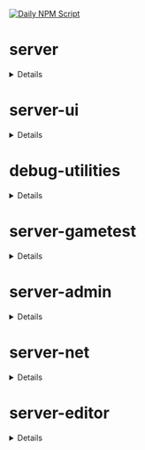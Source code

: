 [![Daily NPM Script](https://github.com/WavePlayz/minecraft-npms-auto/actions/workflows/fetch.yml/badge.svg)](https://github.com/WavePlayz/minecraft-npms-auto/actions/workflows/fetch.yml)
# server
<details>

stable
```
2.1.0
```

beta
```
2.2.0-beta.1.21.102-stable
```

preview
```
2.3.0-rc.1.21.120-preview.20
```

preview beta
```
2.4.0-beta.1.21.120-preview.20
```
</details>

# server-ui
<details>

stable
```
2.0.0
```

beta
```
2.1.0-beta.1.21.102-stable
```

preview
```
2.0.0-rc.1.21.100-preview.20
```

preview beta
```
2.1.0-beta.1.21.120-preview.20
```
</details>

# debug-utilities
<details>

stable
```
null
```

beta
```
1.0.0-beta.1.21.102-stable
```

preview
```
null
```

preview beta
```
1.0.0-beta.1.21.120-preview.20
```
</details>

# server-gametest
<details>

stable
```
0.1.0
```

beta
```
1.0.0-beta.1.21.102-stable
```

preview
```
0.1.0-rc.1.21.40-preview.20
```

preview beta
```
1.0.0-beta.1.21.120-preview.20
```
</details>

# server-admin
<details>

stable
```
1.0.0-beta.release.1.19.50
```

beta
```
1.0.0-beta.1.21.102-stable
```

preview
```
null
```

preview beta
```
1.0.0-beta.1.21.120-preview.20
```
</details>

# server-net
<details>

stable
```
1.0.0-beta.release.1.19.50
```

beta
```
1.0.0-beta.1.21.102-stable
```

preview
```
null
```

preview beta
```
1.0.0-beta.1.21.120-preview.20
```
</details>

# server-editor
<details>

stable
```
null
```

beta
```
0.1.0-beta.1.21.102-stable
```

preview
```
null
```

preview beta
```
0.1.0-beta.1.21.120-preview.20
```
</details>

